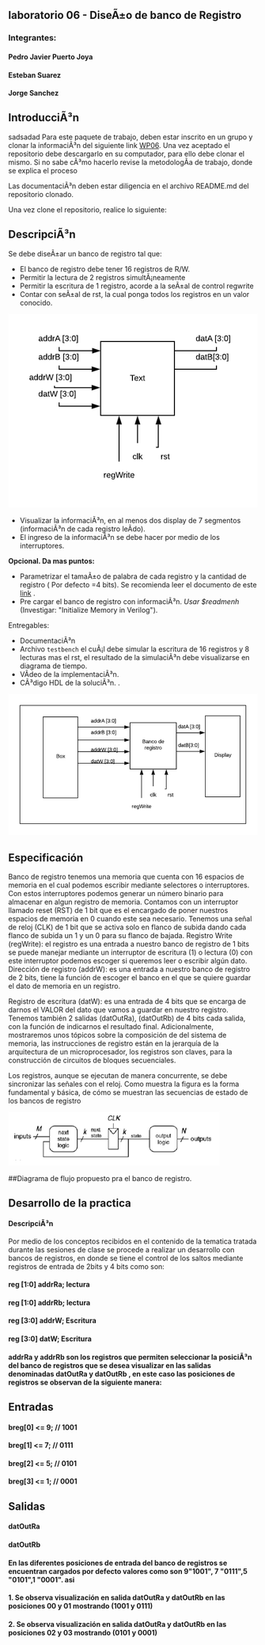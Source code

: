 ## laboratorio 06 - DiseÃ±o de banco de Registro

### Integrantes:

#### Pedro Javier Puerto Joya
#### Esteban Suarez
#### Jorge Sanchez

## IntroducciÃ³n

sadsadad
Para este paquete de trabajo, deben estar inscrito en un grupo y clonar la informaciÃ³n del siguiente link [WP06](https://classroom.github.com/g/XHLhUCe3). Una vez aceptado el repositorio debe descargarlo en su computador, para ello debe clonar el mismo. Si no sabe cÃ³mo hacerlo revise la metodologÃ­a de trabajo, donde se explica el proceso

Las documentaciÃ³n deben estar diligencia en el archivo README.md del repositorio clonado.

Una vez clone el repositorio, realice lo siguiente:


## DescripciÃ³n 
Se debe diseÃ±ar un banco de registro tal que:

* El banco de registro debe tener 16 registros de R/W.
* Permitir la lectura de 2 registros  simultÃ¡neamente 
* Permitir la escritura  de 1 registro, acorde a la seÃ±al de control regwrite
* Contar con seÃ±al de rst, la cual  ponga  todos los registros en un valor conocido.

![cn](https://github.com/Fabeltranm/SPARTAN6-ATMEGA-MAX5864/blob/master/lab/lab07-BancosRgistro/doc/caja%20negra.png)

* Visualizar la informaciÃ³n, en al menos dos display de 7 segmentos (informaciÃ³n de cada registro leÃ­do).
* El ingreso de la informaciÃ³n se debe hacer por medio de los interruptores.


**Opcional. Da mas puntos:**
* Parametrizar el tamaÃ±o de palabra de cada registro  y la cantidad de registro ( Por defecto =4 bits). Se recomienda leer el documento de este [link](https://ocw.mit.edu/courses/electrical-engineering-and-computer-science/6-884-complex-digital-systems-spring-2005/related-resources/parameter_models.pdf) .
* Pre cargar el banco de registro con informaciÃ³n.  _Usar $readmenh_  (Investigar: "Initialize Memory in Verilog").

Entregables:

* DocumentaciÃ³n
* Archivo `testbench` el cuÃ¡l debe simular la escritura de 16 registros y 8 lecturas mas el rst, el resultado de la simulaciÃ³n debe visualizarse en diagrama de tiempo.
* VÃ­deo de la implementaciÃ³n.
* CÃ³digo HDL de la soluciÃ³n.
.

 ![caja](https://github.com/Fabeltranm/SPARTAN6-ATMEGA-MAX5864/blob/master/lab/lab07-BancosRgistro/doc/banco%20registro.png)


## Especificación

Banco de registro tenemos una memoria que cuenta con 16 espacios de memoria en el cual podemos escribir mediante selectores o interruptores. 
Con estos interruptores podemos generar un número binario para almacenar en algun registro de memoria.
Contamos con un interruptor llamado reset (RST) de 1 bit que es el encargado de poner nuestros espacios de memoria en 0 cuando este sea necesario. Tenemos una señal de reloj (CLK) de 1 bit que se activa solo en flanco de subida dando cada flanco de subida un 1 y un 0 para su flanco de bajada. Registro Write (regWrite): el registro es una entrada a nuestro banco de registro de 1 bits se puede manejar mediante un interruptor de escritura (1) o lectura (0) con este interruptor podemos escoger si queremos leer o escribir algún dato. Dirección de registro (addrW): es una entrada a nuestro banco de registro de 2 bits, tiene la función de escoger el banco en el que se quiere guardar el dato de memoria en un registro.

Registro de escritura (datW): es una entrada de 4 bits que se encarga de darnos el VALOR del dato que vamos a guardar en nuestro registro. 
Tenemos también 2 salidas (datOutRa), (datOutRb) de 4 bits cada salida, con la función de indicarnos el resultado final. 
Adicionalmente, mostraremos unos tópicos sobre la composición de del sistema de memoria, las instrucciones de registro están en la jerarquía de la arquitectura de un microprocesador, los registros son claves, para la construcción de circuitos de bloques secuenciales. 

Los registros, aunque se ejecutan de manera concurrente, se debe sincronizar las señales con el reloj. 
Como muestra la figura es la forma fundamental y básica, de cómo se muestran las secuencias de estado de los bancos de registro

![secuencia](https://github.com/ELINGAP-7545/lab06-lab05-grupo-11/blob/master/secuencias%20de%20estado.PNG)

##Diagrama de flujo propuesto pra el banco de registro. 

## Desarrollo de la practica

#### DescripciÃ³n
Por medio de los conceptos recibidos en el contenido de la tematica tratada durante las sesiones de clase se procede a realizar un desarrollo con bancos de registros, en donde se tiene el control de los saltos mediante registros de entrada de 2bits y 4 bits como son:
####	reg [1:0] addrRa; lectura
####    reg [1:0] addrRb; lectura
####	reg [3:0] addrW;  Escritura
####	reg [3:0] datW;   Escritura

#### addrRa y addrRb son los registros que permiten seleccionar la posiciÃ³n del banco de registros que se desea visualizar en las salidas denominadas datOutRa y datOutRb  , en este caso las posiciones de registros se observan de la siguiente manera:

## Entradas 
#### breg[0] <= 9;  //  1001 
#### breg[1] <= 7;  //  0111
#### breg[2] <= 5;  //  0101
#### breg[3] <= 1;  //  0001
		
## Salidas
#### datOutRa
#### datOutRb

#### En las diferentes posiciones de entrada del banco de registros se encuentran cargados por defecto valores como son 9"1001", 7 "0111",5 "0101",1 "0001". asi

#### 1. Se observa visualización en salida datOutRa y datOutRb en las posiciones 00 y 01 mostrando (1001 y 0111)
 
#### 2. Se observa visualización en salida datOutRa y datOutRb en las posiciones 02 y 03 mostrando (0101 y 0001) 
